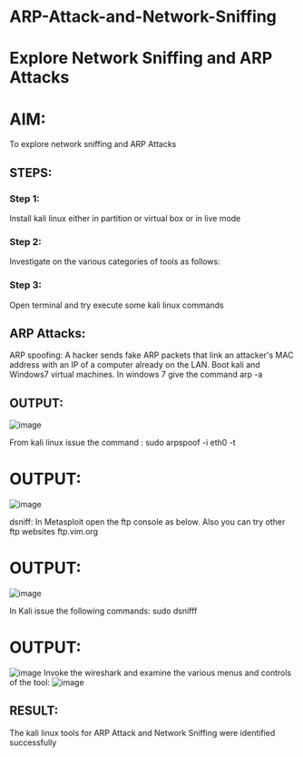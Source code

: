 # ARP-Attack-and-Network-Sniffing
# Explore Network Sniffing and ARP Attacks

# AIM:

To explore network sniffing and ARP Attacks

## STEPS:

### Step 1:

Install kali linux either in partition or virtual box or in live mode

### Step 2:

Investigate on the various categories of tools as follows:


### Step 3:
Open terminal and try execute some kali linux commands

## ARP Attacks:  
ARP spoofing: A hacker sends fake ARP packets that link an attacker's MAC address with an IP of a computer already on the LAN. 
Boot kali and Windows7 virtual machines.
In windows 7 give the command arp -a
## OUTPUT:
![image](https://github.com/sachinezhilmaran/ARP-Attack-and-Network-Sniffing/assets/128135351/968d6dd7-1455-4312-9b00-e4db6e39a129)

From kali linux issue the command : sudo arpspoof -i eth0 -t
# OUTPUT:
![image](https://github.com/sachinezhilmaran/ARP-Attack-and-Network-Sniffing/assets/128135351/ee3dc26a-438a-4d83-b7c2-0e27fe1c51e0)

dsniff:
In Metasploit open the ftp console as below. Also you can try other ftp websites ftp.vim.org

# OUTPUT:
![image](https://github.com/sachinezhilmaran/ARP-Attack-and-Network-Sniffing/assets/128135351/56999a83-03fd-4cb0-8d75-c606a8cc0588)

In Kali issue the following commands: sudo dsnifff

# OUTPUT:
![image](https://github.com/sachinezhilmaran/ARP-Attack-and-Network-Sniffing/assets/128135351/8318dd2f-b75a-4a53-a54a-9047485aa2ba)
Invoke the wireshark and examine the various menus and controls of the tool:
![image](https://github.com/sachinezhilmaran/ARP-Attack-and-Network-Sniffing/assets/128135351/b4d2d011-1200-4852-89ca-2819394a0a21)

## RESULT:
The kali linux tools for ARP Attack and Network Sniffing were identified successfully
